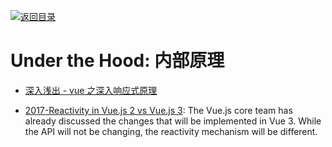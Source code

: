 [![返回目录](https://user-images.githubusercontent.com/5803001/38079637-ff0abcf0-3371-11e8-9b76-ad651620afc7.jpg)](https://github.com/wxyyxc1992/Awesome-Links) 


# Under the Hood: 内部原理

* [深入浅出 - vue 之深入响应式原理](https://github.com/berwin/Blog/issues/11)

* [2017-Reactivity in Vue.js 2 vs Vue.js 3](https://blog.cloudboost.io/reactivity-in-vue-js-2-vs-vue-js-3-dcdd0728dcdf): The Vue.js core team has already discussed the changes that will be implemented in Vue 3. While the API will not be changing, the reactivity mechanism will be different.
